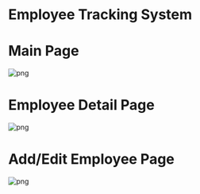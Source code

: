 # Employee Tracking System

# Main Page
![png](https://github.com/oktayuyar/EmployeeTrackingSystem/blob/master/images/mainPage.png "Main Page")

# Employee Detail Page
![png](https://github.com/oktayuyar/EmployeeTrackingSystem/blob/master/images/employeeDetail.png "Employee Detail Page")

# Add/Edit Employee Page
![png](https://github.com/oktayuyar/EmployeeTrackingSystem/blob/master/images/Employee.png "Add/Edit Employee Page")
